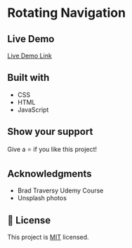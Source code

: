 

# Rotating Navigation

## Live Demo

[Live Demo Link](https://meri-mg.github.io/Rotating-Navigation-Project-03/)

## Built with
- CSS
- HTML
- JavaScript


## Show your support

Give a ⭐️ if you like this project!

## Acknowledgments

- Brad Traversy Udemy Course
- Unsplash photos

## 📝 License

This project is [MIT](./MIT.md) licensed.
